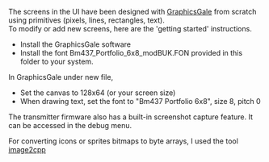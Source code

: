 The screens in the UI have been designed with [GraphicsGale](https://graphicsgale.com/us/) from scratch using primitives (pixels, lines, rectangles, text).  
To modify or add new screens, here are the 'getting started' instructions.
- Install the GraphicsGale software
- Install the font Bm437_Portfolio_6x8_modBUK.FON provided in this folder to your system.

In GraphicsGale under new file, 
- Set the canvas to 128x64 (or your screen size)
- When drawing text, set the font to "Bm437 Portfolio 6x8", size 8, pitch 0

The transmitter firmware also has a built-in screenshot capture feature. It can be accessed in the debug menu.

For converting icons or sprites bitmaps to byte arrays, I used the tool [image2cpp](http://javl.github.io/image2cpp/)
